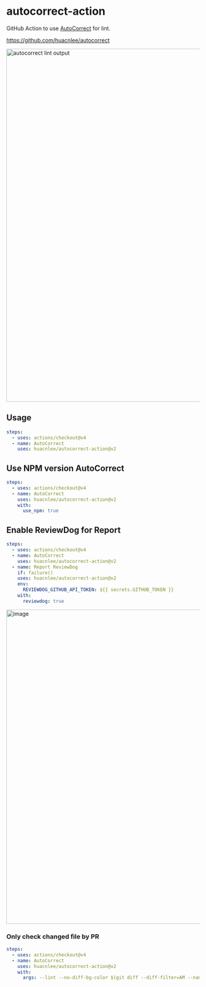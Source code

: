 # autocorrect-action

GitHub Action to use [AutoCorrect](https://github.com/huacnlee/autocorrect) for lint.

https://github.com/huacnlee/autocorrect

<img width="920" alt="autocorrect lint output" src="https://user-images.githubusercontent.com/5518/191889781-6372ecef-426a-4c67-a1f3-790f8117808e.png">

## Usage

```yml
steps:
  - uses: actions/checkout@v4
  - name: AutoCorrect
    uses: huacnlee/autocorrect-action@v2
```

## Use NPM version AutoCorrect

```yml
steps:
  - uses: actions/checkout@v4
  - name: AutoCorrect
    uses: huacnlee/autocorrect-action@v2
    with:
      use_npm: true
```

## Enable ReviewDog for Report

```yml
steps:
  - uses: actions/checkout@v4
  - name: AutoCorrect
    uses: huacnlee/autocorrect-action@v2
  - name: Report ReviewDog
    if: failure()
    uses: huacnlee/autocorrect-action@v2
    env:
      REVIEWDOG_GITHUB_API_TOKEN: ${{ secrets.GITHUB_TOKEN }}
    with:
      reviewdog: true
```

<img width="819" alt="image" src="https://github.com/huacnlee/autocorrect-action/assets/5518/050d6f62-d461-44fc-a22f-2fb581ba0912">


### Only check changed file by PR

```yml
steps:
  - uses: actions/checkout@v4
  - name: AutoCorrect
    uses: huacnlee/autocorrect-action@v2
    with:
      args: --lint --no-diff-bg-color $(git diff --diff-filter=AM --name-only ${{ github.event.pull_request.base.sha }}}
````
